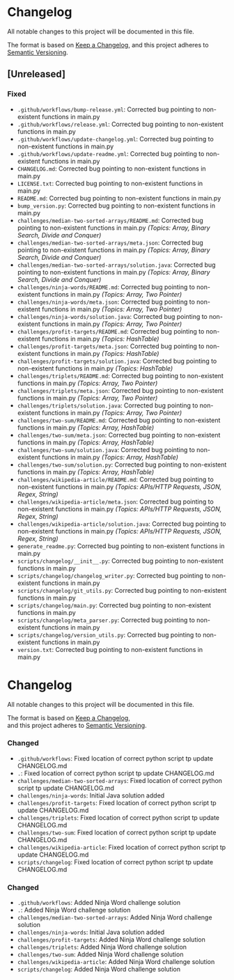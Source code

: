 # Changelog

All notable changes to this project will be documented in this file.

The format is based on [Keep a Changelog](https://keepachangelog.com/en/1.1.0/),
and this project adheres to [Semantic Versioning](https://semver.org/spec/v2.0.0.html).

## [Unreleased]
### Fixed
- `.github/workflows/bump-release.yml`: Corrected bug pointing to non-existent functions in main.py
- `.github/workflows/release.yml`: Corrected bug pointing to non-existent functions in main.py
- `.github/workflows/update-changelog.yml`: Corrected bug pointing to non-existent functions in main.py
- `.github/workflows/update-readme.yml`: Corrected bug pointing to non-existent functions in main.py
- `CHANGELOG.md`: Corrected bug pointing to non-existent functions in main.py
- `LICENSE.txt`: Corrected bug pointing to non-existent functions in main.py
- `README.md`: Corrected bug pointing to non-existent functions in main.py
- `bump_version.py`: Corrected bug pointing to non-existent functions in main.py
- `challenges/median-two-sorted-arrays/README.md`: Corrected bug pointing to non-existent functions in main.py _(Topics: Array, Binary Search, Divide and Conquer)_
- `challenges/median-two-sorted-arrays/meta.json`: Corrected bug pointing to non-existent functions in main.py _(Topics: Array, Binary Search, Divide and Conquer)_
- `challenges/median-two-sorted-arrays/solution.java`: Corrected bug pointing to non-existent functions in main.py _(Topics: Array, Binary Search, Divide and Conquer)_
- `challenges/ninja-words/README.md`: Corrected bug pointing to non-existent functions in main.py _(Topics: Array, Two Pointer)_
- `challenges/ninja-words/meta.json`: Corrected bug pointing to non-existent functions in main.py _(Topics: Array, Two Pointer)_
- `challenges/ninja-words/solution.java`: Corrected bug pointing to non-existent functions in main.py _(Topics: Array, Two Pointer)_
- `challenges/profit-targets/README.md`: Corrected bug pointing to non-existent functions in main.py _(Topics: HashTable)_
- `challenges/profit-targets/meta.json`: Corrected bug pointing to non-existent functions in main.py _(Topics: HashTable)_
- `challenges/profit-targets/solution.java`: Corrected bug pointing to non-existent functions in main.py _(Topics: HashTable)_
- `challenges/triplets/README.md`: Corrected bug pointing to non-existent functions in main.py _(Topics: Array, Two Pointer)_
- `challenges/triplets/meta.json`: Corrected bug pointing to non-existent functions in main.py _(Topics: Array, Two Pointer)_
- `challenges/triplets/solution.java`: Corrected bug pointing to non-existent functions in main.py _(Topics: Array, Two Pointer)_
- `challenges/two-sum/README.md`: Corrected bug pointing to non-existent functions in main.py _(Topics: Array, HashTable)_
- `challenges/two-sum/meta.json`: Corrected bug pointing to non-existent functions in main.py _(Topics: Array, HashTable)_
- `challenges/two-sum/solution.java`: Corrected bug pointing to non-existent functions in main.py _(Topics: Array, HashTable)_
- `challenges/two-sum/solution.py`: Corrected bug pointing to non-existent functions in main.py _(Topics: Array, HashTable)_
- `challenges/wikipedia-article/README.md`: Corrected bug pointing to non-existent functions in main.py _(Topics: APIs/HTTP Requests, JSON, Regex, String)_
- `challenges/wikipedia-article/meta.json`: Corrected bug pointing to non-existent functions in main.py _(Topics: APIs/HTTP Requests, JSON, Regex, String)_
- `challenges/wikipedia-article/solution.java`: Corrected bug pointing to non-existent functions in main.py _(Topics: APIs/HTTP Requests, JSON, Regex, String)_
- `generate_readme.py`: Corrected bug pointing to non-existent functions in main.py
- `scripts/changelog/__init__.py`: Corrected bug pointing to non-existent functions in main.py
- `scripts/changelog/changelog_writer.py`: Corrected bug pointing to non-existent functions in main.py
- `scripts/changelog/git_utils.py`: Corrected bug pointing to non-existent functions in main.py
- `scripts/changelog/main.py`: Corrected bug pointing to non-existent functions in main.py
- `scripts/changelog/meta_parser.py`: Corrected bug pointing to non-existent functions in main.py
- `scripts/changelog/version_utils.py`: Corrected bug pointing to non-existent functions in main.py
- `version.txt`: Corrected bug pointing to non-existent functions in main.py


# Changelog

All notable changes to this project will be documented in this file.

The format is based on [Keep a Changelog](https://keepachangelog.com/en/1.1.0/),  
and this project adheres to [Semantic Versioning](https://semver.org/spec/v2.0.0.html).


### Changed
- `.github/workflows`: Fixed location of correct python script tp update CHANGELOG.md
- `.`: Fixed location of correct python script tp update CHANGELOG.md
- `challenges/median-two-sorted-arrays`: Fixed location of correct python script tp update CHANGELOG.md
- `challenges/ninja-words`: Initial Java solution added
- `challenges/profit-targets`: Fixed location of correct python script tp update CHANGELOG.md
- `challenges/triplets`: Fixed location of correct python script tp update CHANGELOG.md
- `challenges/two-sum`: Fixed location of correct python script tp update CHANGELOG.md
- `challenges/wikipedia-article`: Fixed location of correct python script tp update CHANGELOG.md
- `scripts/changelog`: Fixed location of correct python script tp update CHANGELOG.md



### Changed
- `.github/workflows`: Added Ninja Word challenge solution
- `.`: Added Ninja Word challenge solution
- `challenges/median-two-sorted-arrays`: Added Ninja Word challenge solution
- `challenges/ninja-words`: Initial Java solution added
- `challenges/profit-targets`: Added Ninja Word challenge solution
- `challenges/triplets`: Added Ninja Word challenge solution
- `challenges/two-sum`: Added Ninja Word challenge solution
- `challenges/wikipedia-article`: Added Ninja Word challenge solution
- `scripts/changelog`: Added Ninja Word challenge solution